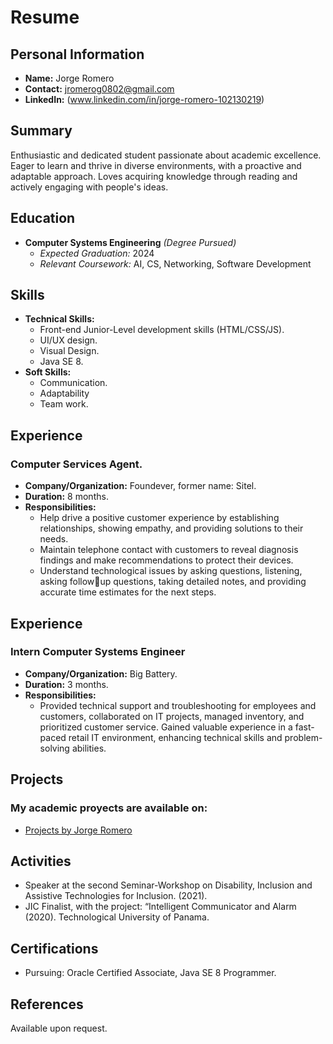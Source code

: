 # Resume

## Personal Information
- **Name:** Jorge Romero
- **Contact:** jromerog0802@gmail.com
- **LinkedIn:** (www.linkedin.com/in/jorge-romero-102130219)

## Summary
Enthusiastic and dedicated student passionate about academic excellence. Eager to learn and thrive in diverse environments, with a proactive and adaptable approach. Loves acquiring knowledge through reading and actively engaging with people's ideas.

## Education
- **Computer Systems Engineering** *(Degree Pursued)*
  - *Expected Graduation:* 2024
  - *Relevant Coursework:* AI, CS, Networking, Software Development 
  
## Skills
- **Technical Skills:**
  - Front-end Junior-Level development skills (HTML/CSS/JS). 
  - UI/UX design. 
  - Visual Design.
  - Java SE 8.
- **Soft Skills:**
  - Communication.
  - Adaptability
  - Team work.

## Experience
### Computer Services Agent.
- **Company/Organization:** Foundever, former name: Sitel.
- **Duration:** 8 months. 
- **Responsibilities:**
  - Help drive a positive customer experience by establishing relationships,
showing empathy, and providing solutions to their needs.
  - Maintain telephone contact with customers to reveal diagnosis findings and
make recommendations to protect their devices.
  - Understand technological issues by asking questions, listening, asking followup questions, taking detailed notes, and providing accurate time estimates for
the next steps.

## Experience
### Intern Computer Systems Engineer
- **Company/Organization:** Big Battery. 
- **Duration:** 3 months. 
- **Responsibilities:**
  - Provided technical support and troubleshooting for employees and customers,
collaborated on IT projects, managed inventory, and prioritized customer service.
Gained valuable experience in a fast-paced retail IT environment, enhancing
technical skills and problem-solving abilities.

## Projects
### My academic proyects are available on:
- [Projects by Jorge Romero](https://jorgenator.github.io/jorgehungary/university/index.html)

## Activities
- Speaker at the second Seminar-Workshop on Disability, Inclusion and Assistive Technologies for Inclusion. (2021).
- JIC Finalist, with the project: “Intelligent Communicator and Alarm (2020). Technological University of Panama.

## Certifications
- Pursuing: Oracle Certified Associate, Java SE 8 Programmer.

## References
Available upon request.


